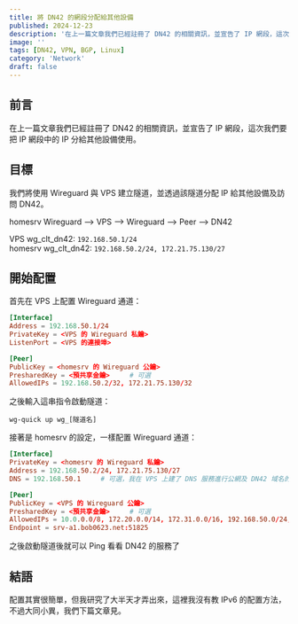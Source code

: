 ```yaml
---
title: 將 DN42 的網段分配給其他設備
published: 2024-12-23
description: '在上一篇文章我們已經註冊了 DN42 的相關資訊，並宣告了 IP 網段，這次我們要把 IP 網段中的 IP 分給其他設備使用'
image: ''
tags: [DN42, VPN, BGP, Linux]
category: 'Network'
draft: false
---
```


## 前言

在上一篇文章我們已經註冊了 DN42 的相關資訊，並宣告了 IP 網段，這次我們要把 IP 網段中的 IP 分給其他設備使用。

## 目標

我們將使用 Wireguard 與 VPS 建立隧道，並透過該隧道分配 IP 給其他設備及訪問 DN42。

homesrv Wireguard --> VPS --> Wireguard --> Peer --> DN42

VPS wg_clt_dn42: `192.168.50.1/24`  
homesrv wg_clt_dn42: `192.168.50.2/24, 172.21.75.130/27`

## 開始配置

首先在 VPS 上配置 Wireguard 通道：

```conf
[Interface]
Address = 192.168.50.1/24
PrivateKey = <VPS 的 Wireguard 私鑰>
ListenPort = <VPS 的連接埠>

[Peer]
PublicKey = <homesrv 的 Wireguard 公鑰>
PresharedKey = <預共享金鑰>     # 可選
AllowedIPs = 192.168.50.2/32, 172.21.75.130/32
```

之後輸入這串指令啟動隧道：

```
wg-quick up wg_[隧道名]
```

接著是 homesrv 的設定，一樣配置 Wireguard 通道：

```conf
[Interface]
PrivateKey = <homesrv 的 Wireguard 私鑰>
Address = 192.168.50.2/24, 172.21.75.130/27
DNS = 192.168.50.1     # 可選，我在 VPS 上建了 DNS 服務進行公網及 DN42 域名的分流，使其可以同時訪問公網及 DN42

[Peer]
PublicKey = <VPS 的 Wireguard 公鑰>
PresharedKey = <預共享金鑰>     # 可選
AllowedIPs = 10.0.0.0/8, 172.20.0.0/14, 172.31.0.0/16, 192.168.50.0/24, fd00::/8, fe80::/64
Endpoint = srv-a1.bob0623.net:51825
```

之後啟動隧道後就可以 Ping 看看 DN42 的服務了

## 結語

配置其實很簡單，但我研究了大半天才弄出來，這裡我沒有教 IPv6 的配置方法，不過大同小異，我們下篇文章見。